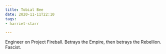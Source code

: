 ```yaml
---
title: Tobial Bee
date: 2020-11-11T22:10
tags:
- harriet-starr

---
```


Engineer on Project Fireball. Betrays the Empire, then betrays the Rebellion.
Fascist.
